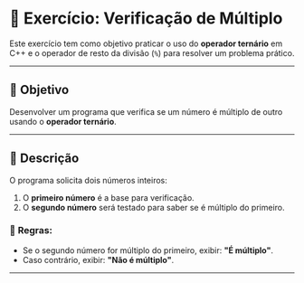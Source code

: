 # 🧮 Exercício: Verificação de Múltiplo

Este exercício tem como objetivo praticar o uso do **operador ternário** em C++ e o operador de resto da divisão (`%`) para resolver um problema prático.

---

## 🚀 **Objetivo**

Desenvolver um programa que verifica se um número é múltiplo de outro usando o **operador ternário**.

---

## 📝 **Descrição**

O programa solicita dois números inteiros:
1. O **primeiro número** é a base para verificação.
2. O **segundo número** será testado para saber se é múltiplo do primeiro.

### 📌 **Regras:**
- Se o segundo número for múltiplo do primeiro, exibir: **"É múltiplo"**.  
- Caso contrário, exibir: **"Não é múltiplo"**.

---

